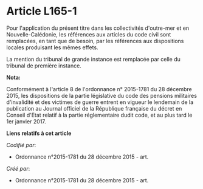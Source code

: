 # Article L165-1

Pour l'application du présent titre dans les collectivités d'outre-mer et en Nouvelle-Calédonie, les références aux articles
du code civil sont remplacées, en tant que de besoin, par les références aux dispositions locales produisant les mêmes
effets.

La mention du tribunal de grande instance est remplacée par celle du tribunal de première instance.

**Nota:**

Conformément à l'article 8 de l'ordonnance n° 2015-1781 du 28 décembre 2015, les dispositions de la partie législative du
code des pensions militaires d'invalidité et des victimes de guerre entrent en vigueur le lendemain de la publication au
Journal officiel de la République française du décret en Conseil d'Etat relatif à la partie réglementaire dudit code, et au
plus tard le 1er janvier 2017.

**Liens relatifs à cet article**

_Codifié par_:

  - Ordonnance n°2015-1781 du 28 décembre 2015 - art.

_Créé par_:

  - Ordonnance n°2015-1781 du 28 décembre 2015 - art.
